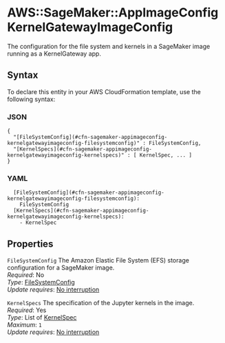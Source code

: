 # AWS::SageMaker::AppImageConfig KernelGatewayImageConfig<a name="aws-properties-sagemaker-appimageconfig-kernelgatewayimageconfig"></a>

The configuration for the file system and kernels in a SageMaker image running as a KernelGateway app\.

## Syntax<a name="aws-properties-sagemaker-appimageconfig-kernelgatewayimageconfig-syntax"></a>

To declare this entity in your AWS CloudFormation template, use the following syntax:

### JSON<a name="aws-properties-sagemaker-appimageconfig-kernelgatewayimageconfig-syntax.json"></a>

```
{
  "[FileSystemConfig](#cfn-sagemaker-appimageconfig-kernelgatewayimageconfig-filesystemconfig)" : FileSystemConfig,
  "[KernelSpecs](#cfn-sagemaker-appimageconfig-kernelgatewayimageconfig-kernelspecs)" : [ KernelSpec, ... ]
}
```

### YAML<a name="aws-properties-sagemaker-appimageconfig-kernelgatewayimageconfig-syntax.yaml"></a>

```
  [FileSystemConfig](#cfn-sagemaker-appimageconfig-kernelgatewayimageconfig-filesystemconfig):
    FileSystemConfig
  [KernelSpecs](#cfn-sagemaker-appimageconfig-kernelgatewayimageconfig-kernelspecs):
    - KernelSpec
```

## Properties<a name="aws-properties-sagemaker-appimageconfig-kernelgatewayimageconfig-properties"></a>

`FileSystemConfig` <a name="cfn-sagemaker-appimageconfig-kernelgatewayimageconfig-filesystemconfig"></a>
The Amazon Elastic File System \(EFS\) storage configuration for a SageMaker image\.  
_Required_: No  
_Type_: [FileSystemConfig](aws-properties-sagemaker-appimageconfig-filesystemconfig.md)  
_Update requires_: [No interruption](https://docs.aws.amazon.com/AWSCloudFormation/latest/UserGuide/using-cfn-updating-stacks-update-behaviors.html#update-no-interrupt)

`KernelSpecs` <a name="cfn-sagemaker-appimageconfig-kernelgatewayimageconfig-kernelspecs"></a>
The specification of the Jupyter kernels in the image\.  
_Required_: Yes  
_Type_: List of [KernelSpec](aws-properties-sagemaker-appimageconfig-kernelspec.md)  
_Maximum_: `1`  
_Update requires_: [No interruption](https://docs.aws.amazon.com/AWSCloudFormation/latest/UserGuide/using-cfn-updating-stacks-update-behaviors.html#update-no-interrupt)
